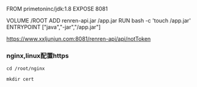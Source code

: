 FROM primetoninc/jdk:1.8
EXPOSE 8081

VOLUME /ROOT
ADD renren-api.jar /app.jar
RUN bash -c 'touch /app.jar'
ENTRYPOINT ["java","-jar","/app.jar"]

https://www.xxljunjun.com:8081/renren-api/api/notToken


### nginx,linux配置https

```
cd /root/nginx

mkdir cert
```